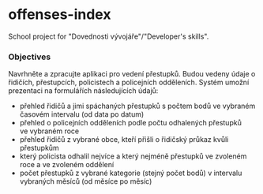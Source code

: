 # offenses-index
School project for "Dovednosti vývojáře"/"Developer's skills".

### Objectives
Navrhněte a zpracujte aplikaci pro vedení přestupků.
Budou vedeny údaje o řidičích, přestupcích, policistech a policejních odděleních.
Systém umožní prezentaci na formulářích následujících údajů:
* přehled řidičů a jimi spáchaných přestupků s počtem bodů ve vybraném časovém intervalu (od data po datum)
* přehled o policejních odděleních podle počtu odhalených přestupků ve vybraném roce 
* přehled řidičů z vybrané obce, kteří přišli o řidičský průkaz kvůli přestupkům 
* který policista odhalil nejvíce a který nejméně přestupků ve zvoleném roce a ve zvoleném oddělení
* počet přestupků z vybrané kategorie (stejný počet bodů) v intervalu vybraných měsíců (od měsíce po měsíc) 
